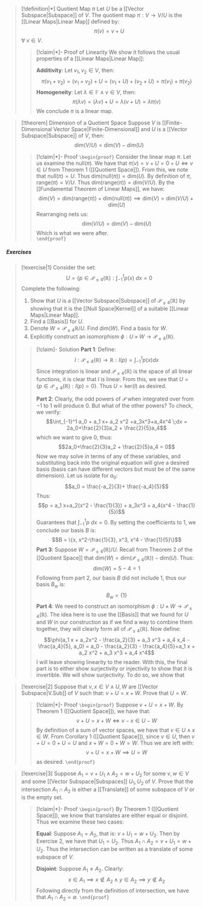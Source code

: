 
>[!definition|*] Quotient Map $\pi$
>Let $U$ be a [[Vector Subspace|Subspace]] of $V$. The quotient map $\pi: V \rightarrow V/U$ is the [[Linear Maps|Linear Map]] defined by: $$\pi(v) = v+U$$
$\forall \; v\in V$.
>>[!claim|*]- Proof of Linearity
>>We show it follows the usual properties of a [[Linear Maps|Linear Map]]:
>>
>>**Additivity**: Let $v_1, v_2 \in V$, then: $$\pi(v_1+v_2) = (v_1+v_2)+U = (v_1+U)+(v_2+U) = \pi(v_1)+\pi(v_2)$$**Homogeneity**: Let $\lambda \in \mathbb{F} \; \land \; v \in V$, then: $$\pi(\lambda v) = (\lambda v) + U = \lambda(v + U) = \lambda \pi(v)$$We conclude $\pi$ is a linear map.


>[!theorem] Dimension of a Quotient Space
>Suppose $V$ is [[Finite-Dimensional Vector Space|Finite-Dimensional]] and $U$ is a [[Vector Subspace|Subspace]] of $V$, then: $$\text{dim}(V/U) = \text{dim}(V)-dim(U)$$
>>[!claim|*]- Proof
>>`\begin{proof}` Consider the linear map $\pi$. Let us examine the $\text{null}(\pi)$. We have that $\pi(v) = v+U = 0 +U \iff v \in U$ from Theorem 1 ([[Quotient Space]]). From this, we note that $\text{null}(\pi) = U$. Thus $\text{dim}(\text{null}(\pi)) = \text{dim}(U)$. 
>>By definition of $\pi$, $\text{range}(\pi) = V/U$. Thus $\text{dim}(\text{range}(\pi)) = \text{dim}(V/U)$. By the [[Fundamental Theorem of Linear Maps]], we have: $$\text{dim}(V) = \text{dim}(\text{range}(\pi)) + \text{dim}(\text{null}(\pi)) \implies \text{dim}(V) = \text{dim}(V/U) + \text{dim}(U)$$Rearranging nets us: $$\text{dim}(V/U) = \text{dim}(V) - \text{dim}(U)$$Which is what we were after.  
>> `\end{proof}`


##### Exercises
>[!exercise|1]
>Consider the set: $$U = \{p \in \mathcal P_{\le 4} (\mathbb{R}): \int_{-1}^1 p(x)\: dx = 0$$
>Complete the following:
>1. Show that $U$ is a [[Vector Subspace|Subspace]] of $\mathcal P_{\le 4} (\mathbb{R})$ by showing that it is the [[Null Space|Kernel]] of a suitable [[Linear Maps|Linear Map]].
>2. Find a [[Basis]] for $U$.
>3. Denote $W = \mathcal P_{\le 4} \mathbb{R} / U$. Find $\text{dim}(W)$. Find a basis for $W$.
>4. Explicitly construct an isomorphism $\phi: U \times W \rightarrow \mathcal P_{\le 4} (\mathbb{R})$.
>
>>[!claim]- Solution
>>**Part 1**: Define: $$I: \mathcal P_{\le 4} (\mathbb{R}) \rightarrow \mathbb{R}:  I(p) = \int_{-1}^1 p(x)dx$$Since integration is linear and $\mathcal P_{\le 4} (\mathbb{R})$ is the space of all linear functions, it is clear that $I$ is linear. From this, we see that $U = \{p \in \mathcal P_{\le 4} (\mathbb{R}): I(p) = 0\}$. Thus $U = \text{ker}(I)$ as desired.
>>
>>**Part 2**: Clearly, the odd powers of $\mathcal P$ when integrated over from $-1$ to $1$ will produce $0$. But what of the other powers? To check, we verify: $$\int_{-1}^1 a_0 + a_1 x+ a_2 x^2 +a_3x^3+a_4x^4 \;dx = 2a_0+\frac{2}{3}a_2 + \frac{2}{5}a_4$$which we want to give $0$, thus: $$2a_0+\frac{2}{3}a_2 + \frac{2}{5}a_4 = 0$$Now we may solve in terms of any of these variables, and substituting back into the original equation will give a desired basis (basis can have different vectors but must be of the same dimension). Let us isolate for $a_0$: $$a_0 = \frac{-a_2}{3}+ \frac{-a_4}{5}$$Thus: $$p = a_1 x+a_2(x^2 - \frac{1}{3}) + a_3x^3 + a_4(x^4 - \frac{1}{5})$$Guarantees that $\int_{-1}^1 p \: dx = 0$. By setting the coefficients to $1$, we conclude our basis $B$ is: $$B = \{x, x^2-\frac{1}{3}, x^3, x^4 - \frac{1}{5}\}$$
>>**Part 3**: Suppose $W = \mathcal P_{\le 4} (\mathbb{R}) / U$. Recall from Theorem 2 of the [[Quotient Space]] that $\text{dim}(W) = \text{dim}(\mathcal P_{\le 4} (\mathbb{R})) - \text{dim}(U)$. Thus: $$\text{dim}(W) = 5 -4 = 1$$Following from part 2, our basis $B$ did not include $1$, thus our basis $B_w$ is: $$B_w = \{1\}$$
>>**Part 4**: We need to construct an isomorphism $\phi: U \times W \rightarrow \mathcal P_{\le 4} (\mathbb{R})$. The idea here is to use the [[Basis]] that we found for $U$ and $W$ in our construction as if we find a way to combine them together, they will clearly form all of $\mathcal P_{\le 4} (\mathbb{R})$. Now define: $$\phi(a_1 x + a_2x^2 - \frac{a_2}{3} + a_3 x^3 + a_4 x_4 - \frac{a_4}{5}, a_0) = a_0 - \frac{a_2}{3} - \frac{a_4}{5}+a_1 x + a_2 x^2 + a_3 x^3 + a_4 x^4$$I will leave showing linearity to the reader. With this, the final part is to either show surjectivity or injectivity to show that it is invertible. We will show surjectivity. To do so, we show that   

>[!exercise|2]
>Suppose that $v,x \in V \; \land \; U,W$ are [[Vector Subspace|V.Sub]] of $V$ such that: $v+U = x+W$. Prove that $U=W$.
>>[!claim|*]- Proof
>>`\begin{proof}` Suppose $v +U = x+W$. By Theorem 1 ([[Quotient Space]]), we have that: $$v+U = x+W \iff v-x \in U-W$$By definition of a sum of vector spaces, we have that $v \in U \; \land \; x \in W$. From Corollary 1 ([[Quotient Space]]), since $v \in U$, then $v + U = 0+U = U$ and $x+W = 0+W =  W$. Thus we are left with: $$v+U = x+W \implies U=W$$as desired.
>>  `\end{proof}`

>[!exercise|3]
>Suppose $A_1 = v + U_1 \; \land \; A_2 = w + U_2$ for some $v,w \in V$ and some [[Vector Subspace|Subspaces]] $U_1, U_2$ of $V$. Prove that the intersection $A_1 \cap A_2$ is either a [[Translate]] of some subspace of $V$ or is the empty set.
>>[!claim|*]- Proof
>>`\begin{proof}` By Theorem 1 ([[Quotient Space]]), we know that translates are either equal or disjoint. Thus we examine these two cases:
>>
>>**Equal**: Suppose $A_1 = A_2$, that is: $v+U_1 = w+U_2$. Then by Exercise 2, we have that $U_1 = U_2$. Thus $A_1 \cap A_2 = v + U_1 = w+ U_2$. Thus the intersection can be written as a translate of some subspace of $V$.
>>
>>**Disjoint**: Suppose $A_1 \ne A_2$. Clearly: $$x \in A_1 \implies x \not\in A_2 \; \land \; y \in A_2 \implies y \not\in A_2$$Following directly from the definition of intersection, we have that $A_1 \cap A_2 = \emptyset$.
>> `\end{proof}`
